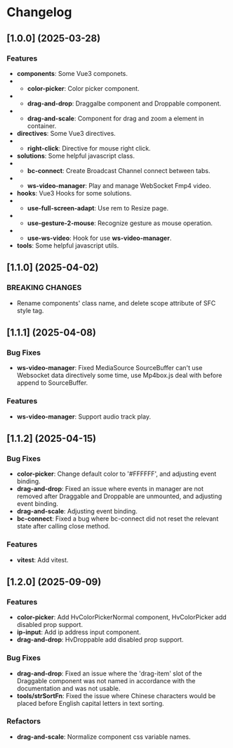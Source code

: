 # Changelog

## [1.0.0] (2025-03-28)

### Features

* **components**: Some Vue3 componets.
* * **color-picker**: Color picker component.
* * **drag-and-drop**: Draggalbe component and Droppable component.
* * **drag-and-scale**: Component for drag and zoom a element in container.
* **directives**: Some Vue3 directives.
* * **right-click**: Directive for mouse right click.
* **solutions**: Some helpful javascript class.
* * **bc-connect**: Create Broadcast Channel connect between tabs.
* * **ws-video-manager**: Play and manage WebSocket Fmp4 video.
* **hooks**: Vue3 Hooks for some solutions.
* * **use-full-screen-adapt**: Use rem to Resize page.
* * **use-gesture-2-mouse**: Recognize gesture as mouse operation.
* * **use-ws-video**: Hook for use **ws-video-manager**.
* **tools**: Some helpful javascript utils.

## [1.1.0] (2025-04-02)

### BREAKING CHANGES

* Rename components' class name, and delete scope attribute of SFC style tag.

## [1.1.1] (2025-04-08)

### Bug Fixes

* **ws-video-manager**: Fixed MediaSource SourceBuffer can't use Websocket data directively some time,
  use Mp4box.js deal with before append to SourceBuffer.

### Features

* **ws-video-manager**: Support audio track play.

## [1.1.2] (2025-04-15)

### Bug Fixes

* **color-picker**: Change default color to '#FFFFFF', and adjusting event binding.
* **drag-and-drop**: Fixed an issue where events in manager are not removed after Draggable and Droppable are unmounted, and adjusting event binding.
* **drag-and-scale**: Adjusting event binding.
* **bc-connect**: Fixed a bug where bc-connect did not reset the relevant state after calling close method.

### Features

* **vitest**: Add vitest.

## [1.2.0] (2025-09-09)

### Features

* **color-picker**: Add HvColorPickerNormal component, HvColorPicker add disabled prop support.
* **ip-input**: Add ip address input component.
* **drag-and-drop**: HvDroppable add disabled prop support.

### Bug Fixes

* **drag-and-drop**: Fixed an issue where the 'drag-item' slot of the Draggable component was not named in accordance with the documentation and was not usable.
* **tools/strSortFn**: Fixed the issue where Chinese characters would be placed before English capital letters in text sorting.

### Refactors

* **drag-and-scale**: Normalize component css variable names.
